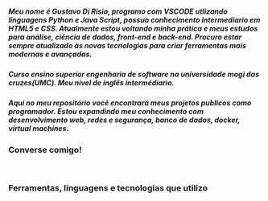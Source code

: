 ##### Meu nome é Gustavo Di Risio, programo com VSCODE utlizando linguagens Python e Java Script, possuo conhecimento intermediario em HTML5 e CSS. Atualmente estou voltando minha prática e meus estudos para análise, ciência de dados, front-end e back-end. Procuro estar sempre atualizado às novas tecnologias para criar ferramentas mais modernas e avançadas. 
##### Curso ensino superior engenharia de software na universídade mogi das cruzes(UMC). Meu nivel de inglês intermédiario.

##### Aqui no meu repositório você encontrará meus projetos publicos como programador. Estou expandindo meu conhecimento com desenvolvimento web, redes e segurança, banco de dados, docker, virtual machines.
<h3>Converse comigo!</h3>
<div>
  <a href="https://www.linkedin.com/in/gustavorisio/" target="_blank" rel="external"><img src="https://img.shields.io/badge/LinkedIn-0077B5?style=for-the-badge&logo=linkedin&logoColor=white" alt=""></a>
  <a href="https://www.instagram.com/gustavo_risio" target="_blank" rel="external"><img src="https://img.shields.io/badge/Instagram-E4405F?style=for-the-badge&logo=instagram&logoColor=white" alt=""></a>
</div>
<h3>Ferramentas, linguagens e tecnologias que utilizo</h3>
 <div>
  <img src="https://img.shields.io/badge/Node.js-43853D?style=for-the-badge&logo=node.js&logoColor=white" alt="">
  <img src="https://img.shields.io/badge/JavaScript-F7DF1E?style=for-the-badge&logo=javascript&logoColor=black" alt="">
  <img src="https://img.shields.io/badge/Python-14354C?style=for-the-badge&logo=python&logoColor=white" alt="">
  <img src="https://img.shields.io/badge/HTML5-E34F26?style=for-the-badge&logo=html5&logoColor=white" alt="">
  <img src="https://img.shields.io/badge/CSS3-1572B6?style=for-the-badge&logo=css3&logoColor=white" alt="">
   
</div>


